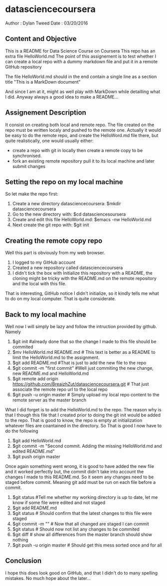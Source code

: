 # datasciencecoursera

Author : Dylan Tweed
Date   : 03/20/2016

## Content and Objective

This is a README for Data Science Course on Coursera
This repo has an extra file HelloWorld.md 
The point of this assignement is to test whether I can create a local repo with a dummy markdown file and put it in a remote GitHub repository

The file HelloWorld.md should in the end contain a single line as a section title
"This is a MarkDown document"

And since I am at it, might as well play with MarkDown while detailling what I did.
Anyway always a good idea to make a README... 

## Assignement Description

It consist on creating both local and remote repo.
The file created on the repo must be written localy and pushed to the remote one. 
Actually it would be easy to do the remote repo, and create the HelloWord.md file there, but 
quite realistically, one would usually either:

* create a repo with git in locally then create a remote copy to be synchronised.
* fork an existing remote repository pull it to its local machine and later submit changes

## Setting the repo on my local machine

So let make the repo first:

1. Create a new directory datasciencecoursera: $mkdir datasciencecoursera
2. Go to the new directory with: $cd datasciencesoursera
3. Create and edit this file HelloWorld.md: $emacs -nw HelloWorld.md
4. Next create the git repo with: $git init

## Creating the remote copy repo

Well this part is obviously from my web browser.

1. I logged to my GitHub account
2. Created a new repository called datasciencecoursera
3. I didn't tick the box with Initialize this repository with a README, the cloning might be tricky with the README.md on the remote repository and the local with this file.

That is interesting, GitHub notice I didn't initialize, so it kindly tells me what to do on my local computer. That is quite considerate.

## Back to my local machine

Well now I will simply be lazy and follow the intruction provided by github.
Namely

1. $git init \#already done that so the change I made to this file should be commited
2. $mv HelloWorld.md README.md \# This text is better as a README to limit the HelloWorld.md to the assignment.
3. $git add README.md \#That is just to add the new file to the repo 
4. $git commit -m "first commit" #Well just commiting the new change, new README.md and HelloWorld.md
5. $git remote add origin https://github.com/BreaizhZut/datasciencecoursera.git \# That just associate the remote repo url to the local repo
6. $git push -u origin master \# Simply upload my local repo content to the remote server as the master branch 

What I did forget is to add the HelloWorld.md to the repo. The reason why is that I though this file that I created prior to doing the git init would be added to the repo. That is good to know, the repo is empty at initialization whatever files are coantained in the directory.
So That is good I now have to do the following

1. $git add HelloWorld.md
2. $git commit -m "Second commit. Adding the missing HelloWorld.md and edited README.md"
3. $git push origin master

Once again something went wrong, it is good to have added the new file and it worked perfectly but, the commit didn't take into account the changes I made to this README.md. 
So it seem any changes need to be staged before commit.
Meaning git add must be run on each file before a commit.

1. $git status \#Tell me whether my working directory is up to date, let me know if some file were edited and not staged
2. $git add README.md 
3. $git status \# Should confirm that the latest changes to this file were staged
4. $git commit -m "" \# Now that all changed are staged I can commit
5. $git status \# Should now not list any changes to be commited
6. $git diff \# show all differences from the master branch should show nothing
7. $git push -u origin master \# Should get this mess sorted once and for all

## Conclusion

I hope this does look good on GitHub, and that I didn't do to many spelling mistakes. No much hope about the later... 